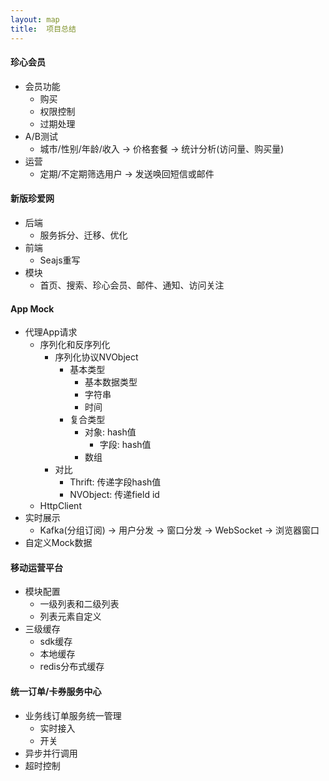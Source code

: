 ```yaml
---
layout: map
title:  项目总结
---
```


#### 珍心会员

* 会员功能
    * 购买
    * 权限控制
    * 过期处理
* A/B测试
    * 城市/性别/年龄/收入 -&gt; 价格套餐 -&gt; 统计分析(访问量、购买量)
* 运营
    * 定期/不定期筛选用户 -&gt; 发送唤回短信或邮件

#### 新版珍爱网

* 后端
    * 服务拆分、迁移、优化
* 前端
    * Seajs重写
* 模块
    * 首页、搜索、珍心会员、邮件、通知、访问关注

#### App Mock

* 代理App请求
    * 序列化和反序列化
        * 序列化协议NVObject
            * 基本类型
                * 基本数据类型
                * 字符串
                * 时间
            * 复合类型
                * 对象: hash值
                    * 字段: hash值
                * 数组
        * 对比
            * Thrift: 传递字段hash值
            * NVObject: 传递field id
    * HttpClient
* 实时展示
    * Kafka(分组订阅) -&gt; 用户分发 -&gt; 窗口分发 -&gt; WebSocket -&gt; 浏览器窗口
* 自定义Mock数据

#### 移动运营平台

* 模块配置
    * 一级列表和二级列表
    * 列表元素自定义
* 三级缓存
    * sdk缓存
    * 本地缓存
    * redis分布式缓存

#### 统一订单/卡券服务中心

* 业务线订单服务统一管理
    * 实时接入
    * 开关
* 异步并行调用
* 超时控制
